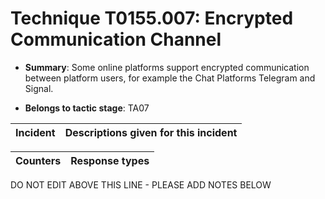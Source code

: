 # Technique T0155.007: Encrypted Communication Channel

* **Summary**: Some online platforms support encrypted communication between platform users, for example the Chat Platforms Telegram and Signal.

* **Belongs to tactic stage**: TA07


| Incident | Descriptions given for this incident |
| -------- | -------------------- |



| Counters | Response types |
| -------- | -------------- |


DO NOT EDIT ABOVE THIS LINE - PLEASE ADD NOTES BELOW